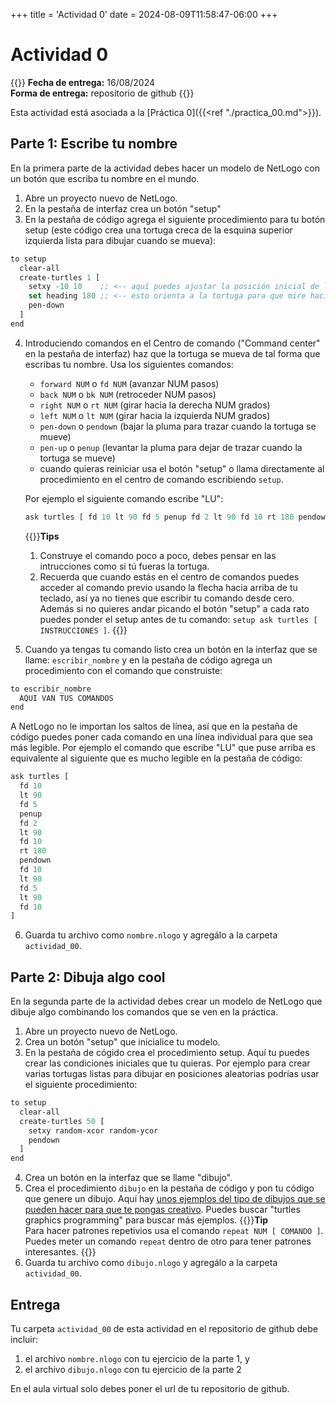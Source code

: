+++
title = 'Actividad 0'
date = 2024-08-09T11:58:47-06:00
+++

# Actividad 0

{{<hint info>}}
**Fecha de entrega:** 16/08/2024  
**Forma de entrega:** repositorio de github
{{</hint>}}

Esta actividad está asociada a la [Práctica 0]({{<ref "./practica_00.md">}}).

## Parte 1: Escribe tu nombre

En la primera parte de la actividad debes hacer un modelo de NetLogo con un botón que escriba tu nombre en el mundo.

1.  Abre un proyecto nuevo de NetLogo.
2.  En la pestaña de interfaz crea un botón "setup"
3.  En la pestaña de código agrega el siguiente procedimiento para tu botón setup (este código crea una tortuga creca de la esquina superior izquierda lista para dibujar cuando se mueva):
```lisp
to setup
  clear-all
  create-turtles 1 [
    setxy -10 10    ;; <-- aquí puedes ajustar la posición inicial de la tortuga 
    set heading 180 ;; <-- esto orienta a la tortuga para que mire hacia abajo
    pen-down
  ]
end
```
4.  Introduciendo comandos en el Centro de comando ("Command center" en la pestaña de interfaz) haz que la tortuga se mueva de tal forma que escribas tu nombre. Usa los siguientes comandos: 
    -   `forward NUM` o `fd NUM` (avanzar NUM pasos)
    -   `back NUM` o `bk NUM` (retroceder NUM pasos)
    -   `right NUM` o `rt NUM` (girar hacia la derecha NUM grados)
    -   `left NUM` o `lt NUM` (girar hacia la izquierda NUM grados)
    -   `pen-down` o `pendown` (bajar la pluma para trazar cuando la tortuga se mueve)
    -   `pen-up` o `penup` (levantar la pluma para dejar de trazar cuando la tortuga se mueve)
    -   cuando quieras reiniciar usa el botón "setup" o llama directamente al procedimiento en el centro de comando escribiendo `setup`.
    
    Por ejemplo el siguiente comando escribe "LU":
    
	```lisp
    ask turtles [ fd 10 lt 90 fd 5 penup fd 2 lt 90 fd 10 rt 180 pendown fd 10 lt 90 fd 5 lt 90 fd 10 ]
    ```
	
	{{<hint info>}}**Tips**  
    1. Construye el comando poco a poco, debes pensar en las intrucciones como si tú fueras la tortuga.  
	2. Recuerda que cuando estás en el centro de comandos puedes acceder al comando previo usando la flecha hacia arriba de tu teclado, así ya no tienes que escribir tu comando desde cero. Además si no quieres andar picando el botón "setup" a cada rato puedes ponder el setup antes de tu comando: `setup ask turtles [ INSTRUCCIONES ]`.
	{{</hint>}}

5. Cuando ya tengas tu comando listo crea un botón en la interfaz que se llame: `escribir_nombre` y en la pestaña de código agrega un procedimiento con el comando que construiste:
```lisp
to escribir_nombre
  AQUI VAN TUS COMANDOS
end
``` 
A NetLogo no le importan los saltos de línea, así que en la pestaña de código puedes poner cada comando en una línea individual para que sea más legible. Por ejemplo el comando que escribe "LU" que puse arriba es equivalente al siguiente que es mucho legible en la pestaña de código:
```lisp
ask turtles [
  fd 10
  lt 90
  fd 5
  penup
  fd 2
  lt 90
  fd 10
  rt 180
  pendown
  fd 10
  lt 90
  fd 5
  lt 90
  fd 10
]
```
6.  Guarda tu archivo como `nombre.nlogo` y agregálo a la carpeta `actividad_00`.

## Parte 2: Dibuja algo cool

En la segunda parte de la actividad debes crear un modelo de NetLogo que dibuje algo combinando los comandos que se ven en la práctica.

1. Abre un proyecto nuevo de NetLogo.
2. Crea un botón "setup" que inicialice tu modelo.
3. En la pestaña de cógido crea el procedimiento setup. Aquí tu puedes crear las condiciones iniciales que tu quieras. Por ejemplo para crear varias tortugas listas para dibujar en posiciones aleatorias podrías usar el siguiente procedimiento:
```lisp
to setup
  clear-all
  create-turtles 50 [
    setxy random-xcor random-ycor
    pendown
  ]
end
```
4. Crea un botón en la interfaz que se llame "dibujo".
5. Crea el procedimiento `dibujo` en la pestaña de código y pon tu código que genere un dibujo. Aquí hay [unos ejemplos del tipo de dibujos que se pueden hacer para que te pongas creativo](https://www.google.com/search?q=turtle+graphics+drawings+coding&tbm=isch&chips=q:turtle+graphics+drawings+coding,online_chips:spiral:kyM66fSrh-A%3D&client=firefox-b-e&hl=en&sa=X&ved=2ahUKEwjWr7Tjs-iHAxV33ckDHQylPWQQ4lYoAHoECAEQKQ&biw=1024&bih=683). Puedes buscar "turtles graphics programming" para buscar más ejemplos.
{{<hint info>}}**Tip**  
Para hacer patrones repetivios usa el comando `repeat NUM [ COMANDO ]`. Puedes meter un comando `repeat` dentro de otro para tener patrones interesantes.
{{</hint>}}
6. Guarda tu archivo como `dibujo.nlogo` y agregálo a la carpeta `actividad_00`.

## Entrega

Tu carpeta `actividad_00` de esta actividad en el repositorio de github debe incluir:
1.  el archivo `nombre.nlogo` con tu ejercicio de la parte 1, y
2.  el archivo `dibujo.nlogo` con tu ejercicio de la parte 2

En el aula virtual solo debes poner el url de tu repositorio de github.
